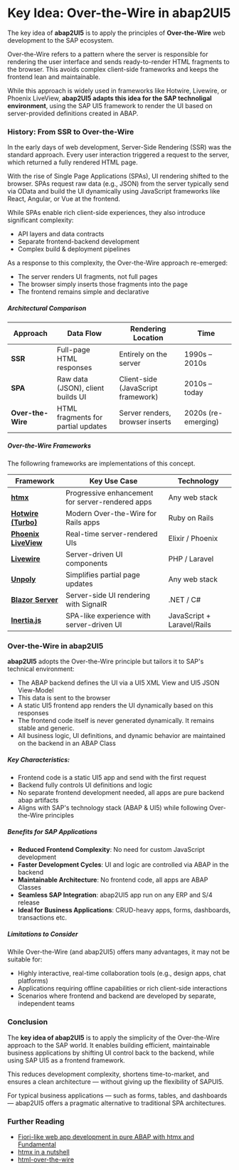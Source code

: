 # Key Idea: Over-the-Wire in abap2UI5

The key idea of **abap2UI5** is to apply the principles of **Over-the-Wire** web development to the SAP ecosystem.

Over-the-Wire refers to a pattern where the server is responsible for rendering the user interface and sends ready-to-render HTML fragments to the browser. This avoids complex client-side frameworks and keeps the frontend lean and maintainable.

While this approach is widely used in frameworks like Hotwire, Livewire, or Phoenix LiveView, **abap2UI5 adapts this idea for the SAP technoligal environment**, using the SAP UI5 framework to render the UI based on server-provided definitions created in ABAP.

### History: From SSR to Over-the-Wire

In the early days of web development, Server-Side Rendering (SSR) was the standard approach. Every user interaction triggered a request to the server, which returned a fully rendered HTML page.

With the rise of Single Page Applications (SPAs), UI rendering shifted to the browser. SPAs request raw data (e.g., JSON) from the server typically send via OData and build the UI dynamically using JavaScript frameworks like React, Angular, or Vue at the frontend.

While SPAs enable rich client-side experiences, they also introduce significant complexity:
- API layers and data contracts
- Separate frontend-backend development
- Complex build & deployment pipelines

As a response to this complexity, the Over-the-Wire approach re-emerged:
- The server renders UI fragments, not full pages
- The browser simply inserts those fragments into the page
- The frontend remains simple and declarative

##### Architectural Comparison

| Approach | Data Flow | Rendering Location | Time |
|----------|-----------|-------------------|-------------|
| **SSR** | Full-page HTML responses | Entirely on the server | 1990s – 2010s |
| **SPA** | Raw data (JSON), client builds UI | Client-side (JavaScript framework) | 2010s – today |
| **Over-the-Wire** | HTML fragments for partial updates | Server renders, browser inserts | 2020s (re-emerging) |

##### Over-the-Wire Frameworks

The followring frameworks are implementations of this concept.

| Framework | Key Use Case | Technology |
|-----------|--------------|------------|
| **[htmx](https://htmx.org/)** | Progressive enhancement for server-rendered apps | Any web stack |
| **[Hotwire (Turbo)](https://hotwired.dev/)** | Modern Over-the-Wire for Rails apps | Ruby on Rails |
| **[Phoenix LiveView](https://hexdocs.pm/phoenix_live_view)** | Real-time server-rendered UIs | Elixir / Phoenix |
| **[Livewire](https://livewire.laravel.com/)** | Server-driven UI components | PHP / Laravel |
| **[Unpoly](https://unpoly.com/)** | Simplifies partial page updates | Any web stack |
| **[Blazor Server](https://learn.microsoft.com/en-us/aspnet/core/blazor/)** | Server-side UI rendering with SignalR | .NET / C# |
| **[Inertia.js](https://inertiajs.com/)** | SPA-like experience with server-driven UI | JavaScript + Laravel/Rails |

### Over-the-Wire in abap2UI5

**abap2UI5** adopts the Over-the-Wire principle but tailors it to SAP's technical environment:

- The ABAP backend defines the UI via a UI5 XML View and UI5 JSON View-Model
- This data is sent to the browser
- A static UI5 frontend app renders the UI dynamically based on this responses
- The frontend code itself is never generated dynamically. It remains stable and generic.
- All business logic, UI definitions, and dynamic behavior are maintained on the backend in an ABAP Class

##### Key Characteristics:
- Frontend code is a static UI5 app and send with the first request
- Backend fully controls UI definitions and logic
- No separate frontend development needed, all apps are pure backend abap artifacts
- Aligns with SAP's technology stack (ABAP & UI5) while following Over-the-Wire principles

##### Benefits for SAP Applications

- **Reduced Frontend Complexity**: No need for custom JavaScript development
- **Faster Development Cycles**: UI and logic are controlled via ABAP in the backend
- **Maintainable Architecture**: No frontend code, all apps are ABAP Classes
- **Seamless SAP Integration**: abap2UI5 app run on any ERP and S/4 release
- **Ideal for Business Applications**: CRUD-heavy apps, forms, dashboards, transactions etc.

##### Limitations to Consider

While Over-the-Wire (and abap2UI5) offers many advantages, it may not be suitable for:
* Highly interactive, real-time collaboration tools (e.g., design apps, chat platforms)
* Applications requiring offline capabilities or rich client-side interactions
* Scenarios where frontend and backend are developed by separate, independent teams

### Conclusion

The **key idea of abap2UI5** is to apply the simplicity of the Over-the-Wire approach to the SAP world. It enables building efficient, maintainable business applications by shifting UI control back to the backend, while using SAP UI5 as a frontend framework.

This reduces development complexity, shortens time-to-market, and ensures a clean architecture — without giving up the flexibility of SAPUI5.

For typical business applications — such as forms, tables, and dashboards — abap2UI5 offers a pragmatic alternative to traditional SPA architectures.

### Further Reading
* [Fiori-like web app development in pure ABAP with htmx and Fundamental](https://community.sap.com/t5/technology-blog-posts-by-members/fiori-like-web-app-development-in-pure-abap-with-htmx-and-fundamental/ba-p/13500763)
* [htmx in a nutshell](https://htmx.org/docs/#introduction)
* [html-over-the-wire](https://signalvnoise.com/svn3/html-over-the-wire/)
